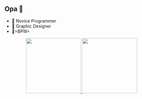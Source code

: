 ## Opa 👋

- 🗿 Novice Programmer
- 🗿 Graphic Designer
- 🍌=BPW=

<div align="center">
  <a href="https://github.com/MrEurek">
  <img height="180em" src="https://github-readme-stats.vercel.app/api?username=MrEurek&show_icons=true&theme=dracula&include_all_commits=true&count_private=true"/>
  <img height="180em" src="https://github-readme-stats.vercel.app/api/top-langs/?username=MrEurek&layout=compact&langs_count=7&theme=dracula"/>
</div>
